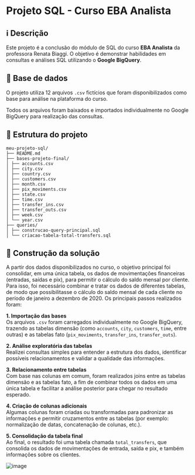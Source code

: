# Projeto SQL - Curso EBA Analista

## :information_source: **Descrição**

Este projeto é a conclusão do módulo de SQL do curso **EBA Analista** da professora Renata Biaggi.
O objetivo é demonstrar habilidades em consultas e análises SQL utilizando o **Google BigQuery**.


## :game_die: **Base de dados**

O projeto utiliza 12 arquivos `.csv` fictícios que foram disponibilizados como base para análise na plataforma do curso.

Todos os arquivos foram baixados e importados individualmente no Google BigQuery para realização das consultas.


## :file_folder: **Estrutura do projeto**
```
meu-projeto-sql/
├── README.md
├── bases-projeto-final/
│ ├── accounts.csv
│ ├── city.csv
│ ├── country.csv
│ ├── customers.csv
│ ├── month.csv
│ ├── pix_moviments.csv
│ ├── state.csv
│ ├── time.csv
│ ├── transfer_ins.csv
│ ├── transfer_outs.csv
│ ├── week.csv
│ └── year.csv
├── queries/
│ ├── construcao-query-principal.sql
│ └── criacao-tabela-total-transfers.sql
```


## :hammer: **Construção da solução**

A partir dos dados disponibilizados no curso, o objetivo principal foi consolidar, em uma única tabela, os dados de movimentações financeiras (entradas, saídas e pix), para permitir o cálculo do saldo mensal por cliente. Para isso, foi necessário combinar e tratar os dados de diferentes tabelas, de modo que possibilitasse o cálculo do saldo mensal de cada cliente no período de janeiro a dezembro de 2020.
Os principais passos realizados foram:

**1. Importação das bases**  
Os arquivos `.csv` foram carregados individualmente no Google BigQuery, trazendo as tabelas dimensão (como `accounts`, `city`, `customers`, `time`, entre outras) e as tabelas fato (`pix_moviments`, `transfer_ins`, `transfer_outs`).

**2. Análise exploratória das tabelas**  
Realizei consultas simples para entender a estrutura dos dados, identificar possíveis relacionamentos e validar a qualidade das informações.

**3. Relacionamento entre tabelas**  
Com base nas colunas em comum, foram realizados joins entre as tabelas dimensão e as tabelas fato, a fim de combinar todos os dados em uma única tabela e facilitar a análise posterior para chegar no resultado esperado.

**4. Criação de colunas adicionais**  
Algumas colunas foram criadas ou transformadas para padronizar as informações e permitir cruzamentos entre as tabelas (por exemplo: normalização de datas, concatenação de colunas, etc.).

**5. Consolidação da tabela final**  
Ao final, o resultado foi uma tabela chamada `total_transfers`, que consolida os dados de movimentações de entrada, saída e pix, e também informações sobre os clientes.

![image](https://github.com/user-attachments/assets/7e0c4548-48dd-4cc2-a407-26b2667adec6)

